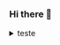 ### Hi there 👋

<details>
 <summary> teste </b></summary>
 <br> 
 [silvio's github stats](https://github-readme-stats.vercel.app/api?username=Silvio-Hub_icons=true&theme=radical)


</details>



<!--
**Silvio-Hub/Silvio-Hub** is a ✨ _special_ ✨ repository because its `README.md` (this file) appears on your GitHub profile.

Here are some ideas to get you started:

- 🔭 I’m currently working on ...
- 🌱 I’m currently learning ...
- 👯 I’m looking to collaborate on ...
- 🤔 I’m looking for help with ...
- 💬 Ask me about ...
- 📫 How to reach me: ...
- 😄 Pronouns: ...
- ⚡ Fun fact: ...
-->

